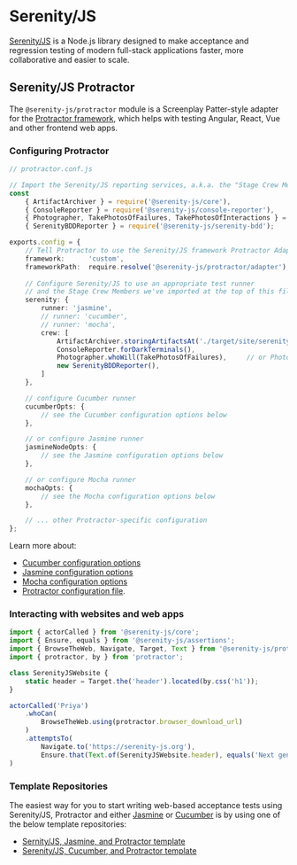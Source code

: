 # Serenity/JS

[Serenity/JS](https://serenity-js.org) is a Node.js library designed to make acceptance and regression testing
of modern full-stack applications faster, more collaborative and easier to scale.

## Serenity/JS Protractor

The `@serenity-js/protractor` module is a Screenplay Patter-style adapter for the [Protractor framework](https://www.protractortest.org/), which helps with testing Angular, React, Vue and other frontend web apps.

### Configuring Protractor

```typescript
// protractor.conf.js

// Import the Serenity/JS reporting services, a.k.a. the "Stage Crew Members"
const
    { ArtifactArchiver } = require('@serenity-js/core'),
    { ConsoleReporter } = require('@serenity-js/console-reporter'),
    { Photographer, TakePhotosOfFailures, TakePhotosOfInteractions } = require('@serenity-js/protractor'),
    { SerenityBDDReporter } = require('@serenity-js/serenity-bdd');

exports.config = {
    // Tell Protractor to use the Serenity/JS framework Protractor Adapter
    framework:      'custom',
    frameworkPath:  require.resolve('@serenity-js/protractor/adapter'),
  
    // Configure Serenity/JS to use an appropriate test runner
    // and the Stage Crew Members we've imported at the top of this file
    serenity: {
        runner: 'jasmine',
        // runner: 'cucumber',
        // runner: 'mocha',
        crew: [
            ArtifactArchiver.storingArtifactsAt('./target/site/serenity'),
            ConsoleReporter.forDarkTerminals(),
            Photographer.whoWill(TakePhotosOfFailures),     // or Photographer.whoWill(TakePhotosOfInteractions),
            new SerenityBDDReporter(),
        ]
    },

    // configure Cucumber runner
    cucumberOpts: {
        // see the Cucumber configuration options below
    },

    // or configure Jasmine runner
    jasmineNodeOpts: {
        // see the Jasmine configuration options below
    },

    // or configure Mocha runner
    mochaOpts: {
        // see the Mocha configuration options below
    },

    // ... other Protractor-specific configuration   
};
```

Learn more about:
- [Cucumber configuration options](https://serenity-js.org/modules/cucumber/class/src/cli/CucumberConfig.ts~CucumberConfig.html)
- [Jasmine configuration options](https://serenity-js.org/modules/jasmine/class/src/adapter/JasmineConfig.ts~JasmineConfig.html)
- [Mocha configuration options](https://serenity-js.org/modules/mocha/class/src/adapter/MochaConfig.ts~MochaConfig.html)
- [Protractor configuration file](https://github.com/angular/protractor/blob/master/lib/config.ts).

### Interacting with websites and web apps

```typescript
import { actorCalled } from '@serenity-js/core';
import { Ensure, equals } from '@serenity-js/assertions';
import { BrowseTheWeb, Navigate, Target, Text } from '@serenity-js/protractor';
import { protractor, by } from 'protractor';

class SerenityJSWebsite {
    static header = Target.the('header').located(by.css('h1'));
}

actorCalled('Priya')
    .whoCan(
        BrowseTheWeb.using(protractor.browser_download_url)
    )
    .attemptsTo(
        Navigate.to('https://serenity-js.org'),
        Ensure.that(Text.of(SerenityJSWebsite.header), equals('Next generation acceptance testing')),
)
```

### Template Repositories

The easiest way for you to start writing web-based acceptance tests using Serenity/JS, Protractor and either [Jasmine](https://jasmine.github.io/) or [Cucumber](https://github.com/cucumber/cucumber-js) is by using one of the below template repositories:

- [Sernity/JS, Jasmine, and Protractor template](https://github.com/serenity-js/serenity-js-jasmine-protractor-template)
- [Serenity/JS, Cucumber, and Protractor template](https://github.com/serenity-js/serenity-js-jasmine-protractor-template)


